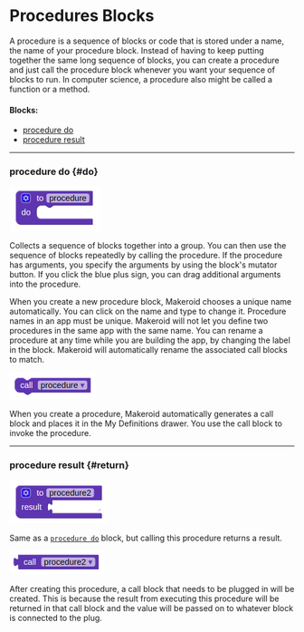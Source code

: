 # Procedures Blocks

A procedure is a sequence of blocks or code that is stored under a name, the name of your procedure block. Instead of having to keep putting together the same long sequence of blocks, you can create a procedure and just call the procedure block whenever you want your sequence of blocks to run. In computer science, a procedure also might be called a function or a method.

#### Blocks:

* [procedure do](#do)
* [procedure result](#return)

---

### procedure do {#do}

![](/assets/procedure/do.png)

Collects a sequence of blocks together into a group. You can then use the sequence of blocks repeatedly by calling the procedure. If the procedure has arguments, you specify the arguments by using the block's mutator button. If you click the blue plus sign, you can drag additional arguments into the procedure.

When you create a new procedure block, Makeroid chooses a unique name automatically. You can click on the name and type to change it. Procedure names in an app must be unique. Makeroid will not let you define two procedures in the same app with the same name. You can rename a procedure at any time while you are building the app, by changing the label in the block. Makeroid will automatically rename the associated call blocks to match.

![](/assets/procedure/calldo.png)

When you create a procedure, Makeroid automatically generates a call block and places it in the My Definitions drawer. You use the call block to invoke the procedure.

---

### procedure result {#return}

![](/assets/procedure/return.png)

Same as a [`procedure do`](#do) block, but calling this procedure returns a result.

![](/assets/procedure/callreturn.png)

After creating this procedure, a call block that needs to be plugged in will be created. This is because the result from executing this procedure will be returned in that call block and the value will be passed on to whatever block is connected to the plug.

